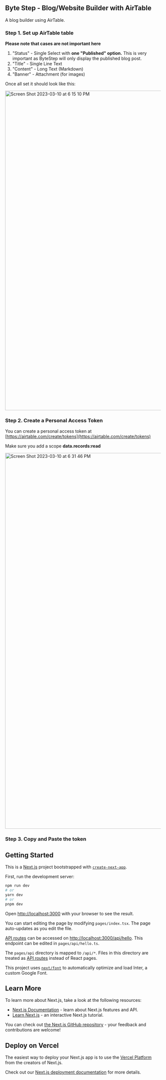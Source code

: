 ## Byte Step - Blog/Website Builder with AirTable

A blog builder using AirTable. 


### Step 1. Set up AirTable table

**Please note that cases are not important here**

1. "Status" - Single Select with **one "Published" option.** This is very important as ByteStep will only display the published blog post.
2. "Title" - Single Line Text 
3. "Content" - Long Text (Markdown)
4. "Banner" - Attachment (for images)

Once all set it should look like this:

<img width="1034" alt="Screen Shot 2023-03-10 at 6 15 10 PM" src="https://user-images.githubusercontent.com/4682613/224459763-3f9239fc-04bf-4774-aac0-5ee692a4a72b.png">


### Step 2. Create a Personal Access Token 

You can create a personal access token at [https://airtable.com/create/tokens](https://airtable.com/create/tokens)

Make sure you add a scope **data.records:read**

<img width="1216" alt="Screen Shot 2023-03-10 at 6 31 46 PM" src="https://user-images.githubusercontent.com/4682613/224460403-ea878638-6f7f-4895-a372-ef5e43128ede.png">


### Step 3. Copy and Paste the token 



## Getting Started

This is a [Next.js](https://nextjs.org/) project bootstrapped with [`create-next-app`](https://github.com/vercel/next.js/tree/canary/packages/create-next-app).

First, run the development server:

```bash
npm run dev
# or
yarn dev
# or
pnpm dev
```

Open [http://localhost:3000](http://localhost:3000) with your browser to see the result.

You can start editing the page by modifying `pages/index.tsx`. The page auto-updates as you edit the file.

[API routes](https://nextjs.org/docs/api-routes/introduction) can be accessed on [http://localhost:3000/api/hello](http://localhost:3000/api/hello). This endpoint can be edited in `pages/api/hello.ts`.

The `pages/api` directory is mapped to `/api/*`. Files in this directory are treated as [API routes](https://nextjs.org/docs/api-routes/introduction) instead of React pages.

This project uses [`next/font`](https://nextjs.org/docs/basic-features/font-optimization) to automatically optimize and load Inter, a custom Google Font.

## Learn More

To learn more about Next.js, take a look at the following resources:

- [Next.js Documentation](https://nextjs.org/docs) - learn about Next.js features and API.
- [Learn Next.js](https://nextjs.org/learn) - an interactive Next.js tutorial.

You can check out [the Next.js GitHub repository](https://github.com/vercel/next.js/) - your feedback and contributions are welcome!

## Deploy on Vercel

The easiest way to deploy your Next.js app is to use the [Vercel Platform](https://vercel.com/new?utm_medium=default-template&filter=next.js&utm_source=create-next-app&utm_campaign=create-next-app-readme) from the creators of Next.js.

Check out our [Next.js deployment documentation](https://nextjs.org/docs/deployment) for more details.
